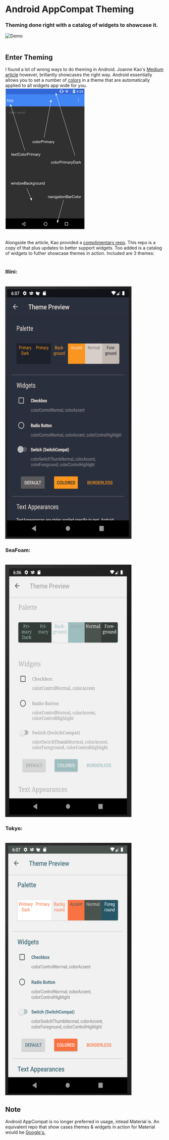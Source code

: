 # Android AppCompat Theming
### Theming done right with a catalog of widgets to showcase it.
![Demo](https://github.com/seljabali/android-appcompat-theming/blob/master/screen-shots/demo.gif)
<br><br>
## Enter Theming
I found a lot of wrong ways to do theming in Android. Joanne Kao's [Medium article](https://medium.com/@joannekao/android-working-with-themes-and-styles-18cde717f4d) however, brillantly showcases the right way. Android essentially allows you to set a number of [colors](https://chromium.googlesource.com/android_tools/+/25d57ead05d3dfef26e9c19b13ed10b0a69829cf/sdk/platforms/android-23/data/res/values/themes.xml) in a theme that are automatically applied to all widgets app wide for you. <br>
![colors](https://github.com/seljabali/android-appcompat-theming/raw/master/screen-shots/android-color-placement.png)
<br><br>

Alongside the article, Kao provided a [complimentary repo](https://github.com/pixelbutter/theme-sample). This repo is a copy of that plus updates to better support widgets. Too added is a catalog of widgets to futher showcase themes in action. Included are 3 themes: <br><br>
### Illini:<br><br>
<img src="https://github.com/seljabali/android-appcompat-theming/raw/master/screen-shots/illini2.png" alt="" data-canonical-src="" width="400" height="800" />

### SeaFoam:<br><br>
<img src="https://github.com/seljabali/android-appcompat-theming/raw/master/screen-shots/seafoam2.png" alt="" data-canonical-src="" width="400" height="800" />

### Tokyo: <br><br>
<img src="https://github.com/seljabali/android-appcompat-theming/raw/master/screen-shots/tokyo2.png" alt="" data-canonical-src="" width="400" height="800" />

## Note 
Android AppCompat is no longer preferred in usage, intead Material is. An equivalent repo that show cases themes & widgets in action for Material would be [Google's.](https://github.com/material-components/material-components-android)
